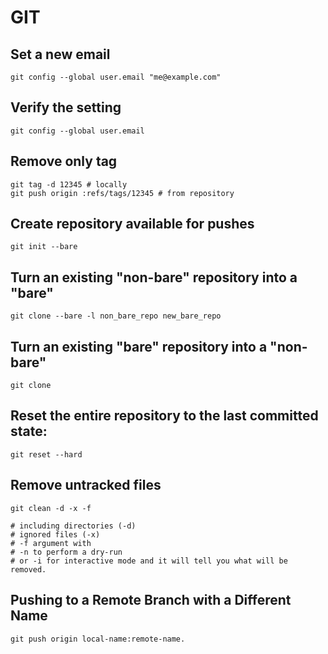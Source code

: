 # GIT

## Set a new email

    git config --global user.email "me@example.com"

## Verify the setting

    git config --global user.email

## Remove only tag

    git tag -d 12345 # locally
    git push origin :refs/tags/12345 # from repository

## Create repository available for pushes

    git init --bare

## Turn an existing "non-bare" repository into a "bare"

    git clone --bare -l non_bare_repo new_bare_repo

## Turn an existing "bare" repository into a "non-bare"

    git clone

## Reset the entire repository to the last committed state:

    git reset --hard

## Remove untracked files

    git clean -d -x -f

    # including directories (-d)
    # ignored files (-x)
    # -f argument with
    # -n to perform a dry-run
    # or -i for interactive mode and it will tell you what will be removed.

## Pushing to a Remote Branch with a Different Name

    git push origin local-name:remote-name.
